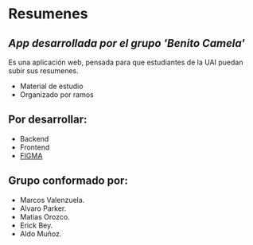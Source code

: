 # Resumenes
## _App desarrollada por el grupo 'Benito Camela'_


Es una aplicación web, pensada para que estudiantes de la UAI puedan subir sus resumenes.

- Material de estudio
- Organizado por ramos

## Por desarrollar:

- Backend
- Frontend
- [FIGMA](https://www.figma.com/file/Tcs8KsJxQOfWJMV46s4eOG/Resumenes?node-id=0%3A1)


## Grupo conformado por:

- Marcos Valenzuela.
- Alvaro Parker.
- Matias Orozco.
- Erick Bey.
- Aldo Muñoz.